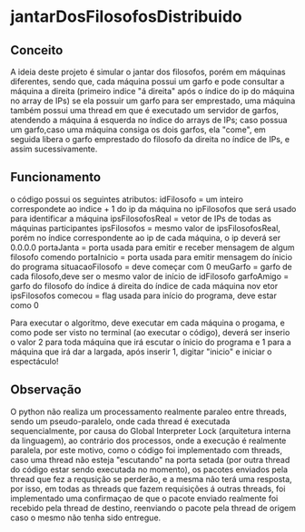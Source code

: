 # jantarDosFilosofosDistribuido

## Conceito
A ideia deste projeto é simular o jantar dos filosofos, porém em máquinas diferentes, sendo que, cada máquina possui um garfo e pode consultar a máquina a direita (primeiro indice "á direita" após o índice do ip do máquina no array de IPs) se ela possuir um garfo para ser emprestado, uma máquina também possui uma thread em que é executado um servidor de garfos, atendendo a máquina á esquerda no índice do arrays de IPs; caso possua um garfo,caso uma máquina consiga os dois garfos, ela "come", em seguida libera o garfo emprestado do filosofo da direita no índice de IPs, e assim sucessivamente.

## Funcionamento

o código possui os seguintes atributos:
idFilosofo = um inteiro correspondete ao indice + 1 do ip da máquina no ipFilosofos que será usado para identificar a máquina
ipsFilosofosReal = vetor de IPs de todas as máquinas participantes
ipsFilosofos = mesmo valor de ipsFilosofosReal, porém no índice correspondente ao ip de cada máquina, o ip deverá ser 0.0.0.0
portaJanta = porta usada para emitir e receber mensagem de algum filosofo comendo
portaInicio = porta usada para emitir mensagem do ínicio do programa
situacaoFilosofo = deve começar com 0
meuGarfo = garfo de cada filosofo,deve ser o mesmo valor de início de idFilosofo
garfoAmigo = garfo do filosofo do índice á direita do índice de cada máquina nov etor ipsFilosofos
comecou = flag usada para início do programa, deve estar como 0

Para executar o algoritmo, deve executar em cada máquina o progama, e como pode ser visto no terminal (ao executar o código), deverá ser inserio o valor 2 para toda máquina que irá escutar o ínicio do programa e 1 para a máquina que irá dar a largada, após inserir 1, digitar "inicio" e iniciar o espectáculo!

## Observação
O python não realiza um processamento realmente paraleo entre threads, sendo um pseudo-paralelo, onde cada thread é executada sequencialmente, por causa do Global Interpreter Lock (arquitetura interna da linguagem), ao contrário dos processos, onde a execução é realmente paralela, por este motivo, como o código foi implementado com threads, caso uma thread não esteja "escutando" na porta setada (por outra thread do código estar sendo executada no momento), os pacotes enviados pela thread que fez a requsição se perderão, e a mesma não terá uma resposta, por isso, em todas as threads que fazem requisições á outras threads, foi implementado uma confirmaçao de que o pacote enviado realmente foi recebido pela thread de destino, reenviando o pacote pela thread de origem caso o mesmo não tenha sido entregue.

